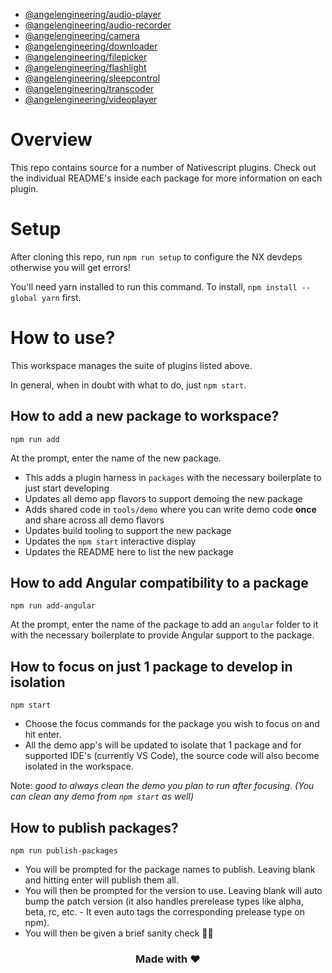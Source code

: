 - [@angelengineering/audio-player](packages/audio-player/README.md)
- [@angelengineering/audio-recorder](packages/audio-recorder/README.md)
- [@angelengineering/camera](packages/camera/README.md)
- [@angelengineering/downloader](packages/downloader/README.md)
- [@angelengineering/filepicker](packages/filepicker/README.md)
- [@angelengineering/flashlight](packages/flashlight/README.md)
- [@angelengineering/sleepcontrol](packages/sleepcontrol/README.md)
- [@angelengineering/transcoder](packages/transcoder/README.md)
- [@angelengineering/videoplayer](packages/videoplayer/README.md)

# Overview
This repo contains source for a number of Nativescript plugins. Check out the individual README's inside each package for more information on each plugin. 

# Setup

After cloning this repo, run `npm run setup` to configure the NX devdeps otherwise you will get errors!

You'll need yarn installed to run this command. To install, `npm install --global yarn` first.

# How to use?

This workspace manages the suite of plugins listed above.

In general, when in doubt with what to do, just `npm start`.

## How to add a new package to workspace?

```
npm run add
```

At the prompt, enter the name of the new package.

- This adds a plugin harness in `packages` with the necessary boilerplate to just start developing
- Updates all demo app flavors to support demoing the new package
- Adds shared code in `tools/demo` where you can write demo code **once** and share across all demo flavors
- Updates build tooling to support the new package
- Updates the `npm start` interactive display
- Updates the README here to list the new package

## How to add Angular compatibility to a package

```
npm run add-angular
```

At the prompt, enter the name of the package to add an `angular` folder to it with the necessary boilerplate to provide Angular support to the package.

## How to focus on just 1 package to develop in isolation

```
npm start
```

- Choose the focus commands for the package you wish to focus on and hit enter.
- All the demo app's will be updated to isolate that 1 package and for supported IDE's (currently VS Code), the source code will also become isolated in the workspace.

Note: _good to always clean the demo you plan to run after focusing. (You can clean any demo from `npm start` as well)_

## How to publish packages?

```
npm run publish-packages
```

- You will be prompted for the package names to publish. Leaving blank and hitting enter will publish them all.
- You will then be prompted for the version to use. Leaving blank will auto bump the patch version (it also handles prerelease types like alpha, beta, rc, etc. - It even auto tags the corresponding prelease type on npm).
- You will then be given a brief sanity check 🧠😊

<h3 align="center">Made with ❤️</h3>
